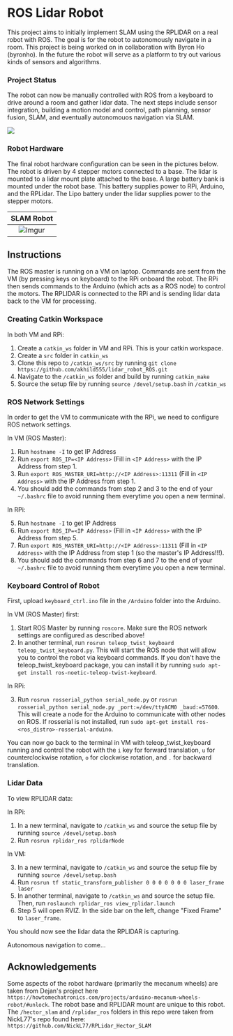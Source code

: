 # ROS Lidar Robot

This project aims to initially implement SLAM using the RPLIDAR on a real robot with ROS. The goal is for the robot to autonomously navigate in a room. This project is being worked on in collaboration with Byron Ho (byronho). In the future the robot will serve as a platform to try out various kinds of sensors and algorithms.

### Project Status

The robot can now be manually controlled with ROS from a keyboard to drive around a room and gather lidar data. The next steps include sensor integration, building a motion model and control, path planning, sensor fusion, SLAM, and eventually autonomouos navigation via SLAM.

![](https://drive.google.com/uc?export=view&id=1dbUq8MTbeKoB9IzGMe3JaV-vG-qusDUl) 

### Robot Hardware

The final robot hardware configuration can be seen in the pictures below. The robot is driven by 4 stepper motors connected to a base. The lidar is mounted to a lidar mount plate attached to the base. A large battery bank is mounted under the robot base. This battery supplies power to RPi, Arduino, and the RPLidar. The Lipo battery under the lidar supplies power to the stepper motors.

SLAM Robot          | 
:-------------------------:|
![Imgur](https://i.imgur.com/8HW4CKn.jpg) |

## Instructions

The ROS master is running on a VM on laptop. Commands are sent from the VM (by pressing keys on keyboard) to the RPi onboard the robot. The RPi then sends commands to the Arduino (which acts as a ROS node) to control the motors. The RPLIDAR is connected to the RPi and is sending lidar data back to the VM for processing.

### Creating Catkin Workspace

In both VM and RPi:
  1) Create a `catkin_ws` folder in VM and RPi. This is your catkin workspace.
  2) Create a `src` folder in `catkin_ws`
  3) Clone this repo to `/catkin_ws/src` by running `git clone https://github.com/akhild555/lidar_robot_ROS.git`
  4) Navigate to the `/catkin_ws` folder and build by running `catkin_make`
  5) Source the setup file by running `source /devel/setup.bash` in `/catkin_ws`
  
### ROS Network Settings

In order to get the VM to communicate with the RPi, we need to configure ROS network settings.

In VM (ROS Master):
  1) Run `hostname -I` to get IP Address
  2) Run `export ROS_IP=<IP Address>` (Fill in `<IP Address>` with the IP Address from step 1.
  3) Run `export ROS_MASTER_URI=http://<IP Address>:11311` (Fill in `<IP Address>` with the IP Address from step 1.
  4) You should add the commands from step 2 and 3 to the end of your `~/.bashrc` file to avoid running them everytime you open a new terminal.
  
In RPi:

  5) Run `hostname -I` to get IP Address
  6) Run `export ROS_IP=<IP Address>` (Fill in `<IP Address>` with the IP Address from step 5.
  7) Run `export ROS_MASTER_URI=http://<IP Address>:11311` (Fill in `<IP Address>` with the IP Address from step 1 (so the master's IP Address!!!).
  8) You should add the commands from step 6 and 7 to the end of your `~/.bashrc` file to avoid running them everytime you open a new terminal.
  
### Keyboard Control of Robot

First, upload `keyboard_ctrl.ino` file in the `/Arduino` folder into the Arduino.

In VM (ROS Master) first:

  1) Start ROS Master by running `roscore`. Make sure the ROS network settings are configured as described above!
  2) In another terminal, run `rosrun teleop_twist_keyboard teleop_twist_keyboard.py`. This will start the ROS node that will allow you to control the robot via keyboard commands. If you don't have the teleop_twist_keyboard package, you can install it by running `sudo apt-get install ros-noetic-teleop-twist-keyboard`. 

In RPi:

  3) Run `rosrun rosserial_python serial_node.py` or `rosrun rosserial_python serial_node.py _port:=/dev/ttyACM0 _baud:=57600`. This will create a node for the Arduino to communicate with other nodes on ROS. If rosserial is not installed, run  `sudo apt-get install ros-<ros_distro>-rosserial-arduino`.

You can now go back to the terminal in VM with teleop_twist_keyboard running and control the robot with the `i` key for forward translation, `u` for counterclockwise rotation, `o` for clockwise rotation, and `.` for backward translation.
  
### Lidar Data

To view RPLIDAR data:

In RPi:

  1) In a new terminal, navigate to `/catkin_ws` and source the setup file by running `source /devel/setup.bash`
  2) Run `rosrun rplidar_ros rplidarNode`

In VM:

  3) In a new terminal, navigate to `/catkin_ws` and source the setup file by running `source /devel/setup.bash`
  4) Run `rosrun tf static_transform_publisher 0 0 0 0 0 0 0 laser_frame laser`
  5) In another terminal, navigate to `/catkin_ws` and source the setup file. Then, run `roslaunch rplidar_ros view_rplidar.launch`
  6) Step 5 will open RVIZ. In the side bar on the left, change "Fixed Frame" to `laser_frame`.
  
You should now see the lidar data the RPLIDAR is capturing.

Autonomous navigation to come...

## Acknowledgements 

Some aspects of the robot hardware (primarily the mecanum wheels) are taken from Dejan's project here `https://howtomechatronics.com/projects/arduino-mecanum-wheels-robot/#unlock`. The robot base and RPLIDAR mount are unique to this robot.
The `/hector_slam` and `/rplidar_ros` folders in this repo were taken from NickL77's repo found here: `https://github.com/NickL77/RPLidar_Hector_SLAM`
  
